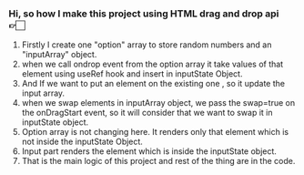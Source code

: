 ### Hi, so how I make this project using HTML drag and drop api 👉🏻

1. Firstly I create one "option" array to store random numbers and an "inputArray" object.
2. when we call ondrop event from the option array it take values of that element using useRef hook and insert in inputState Object.
3. And If we want to put an element on the existing one , so it update the input array.
4. when we swap elements in inputArray object, we pass the swap=true on the onDragStart event, so it will consider that we want to swap it in inputState object.
5. Option array is not changing here. It renders only that element which is not inside the inputState Object.
6. Input part renders the element which is inside the inputState object.
7. That is the main logic of this project and rest of the thing are in the code.

